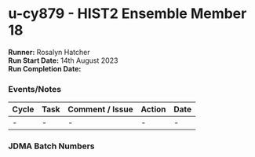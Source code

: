 # u-cy879 - HIST2 Ensemble Member 18

**Runner:**  Rosalyn Hatcher  
**Run Start Date:**  14th August 2023  
**Run Completion Date:**

### Events/Notes

| Cycle | Task | Comment / Issue | Action | Date |
| ---   | ---  | ---             | ---    | ---  |
| - | -  | -| - |  -  |

### JDMA Batch Numbers
